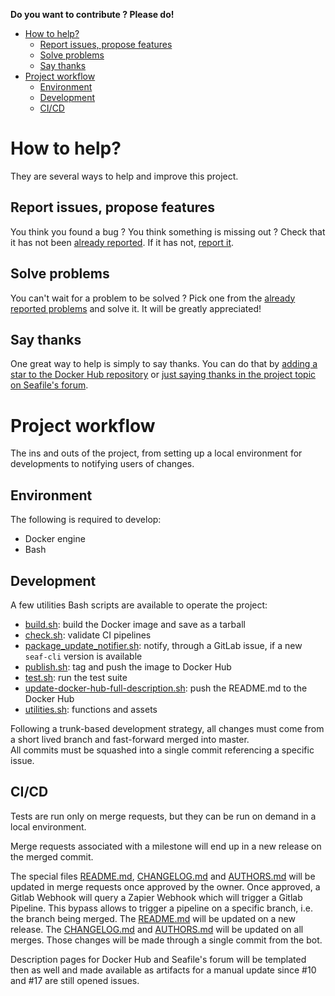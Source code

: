 **Do you want to contribute ? Please do!**

* [How to help?](#how-to-help?)
    * [Report issues, propose features](#report-issues-propose-features)
    * [Solve problems](#solve-problems)
    * [Say thanks](#say-thanks)
* [Project workflow](#project-workflow)
    * [Environment](#environment)
    * [Development](#development)
    * [CI/CD](#ci/cd)

# How to help?
They are several ways to help and improve this project.

## Report issues, propose features
You think you found a bug ? You think something is missing out ? Check that it has not been [already reported](https://gitlab.com/flwgns-docker/seafile-client/-/issues). If it has not, [report it](https://gitlab.com/flwgns-docker/seafile-client/-/issues/new?issue).

## Solve problems
You can't wait for a problem to be solved ? Pick one from the [already reported problems](https://gitlab.com/flwgns-docker/seafile-client/-/issues) and solve it. It will be greatly appreciated!

## Say thanks
One great way to help is simply to say thanks. You can do that by [adding a star to the Docker Hub repository](https://hub.docker.com/r/flowgunso/seafile-client) or [just saying thanks in the project topic on Seafile's forum](https://forum.seafile.com/t/docker-client-to-sync-files-with-containers/8573).

# Project workflow
The ins and outs of the project, from setting up a local environment for developments to notifying users of changes.

## Environment
The following is required to develop:
* Docker engine
* Bash

## Development

A few utilities Bash scripts are available to operate the project:
* [build.sh](.utilities/build.sh): build the Docker image and save as a tarball
* [check.sh](.utilities/check.sh): validate CI pipelines
* [package_update_notifier.sh](.utilities/package_update_notifier.sh): notify, through a GitLab issue, if a new `seaf-cli` version is available
* [publish.sh](.utilities/publish.sh): tag and push the image to Docker Hub
* [test.sh](.utilities/test.sh): run the test suite
* [update-docker-hub-full-description.sh](.utilities/update-docker-hub-full-description.sh): push the README.md to the Docker Hub
* [utilities.sh](.utilities/utilities.sh): functions and assets

Following a trunk-based development strategy, all changes must come from a short lived branch and fast-forward merged into master.  
All commits must be squashed into a single commit referencing a specific issue.

## CI/CD
Tests are run only on merge requests, but they can be run on demand in a local environment.

Merge requests associated with a milestone will end up in a new release on the merged commit.

The special files [README.md](README.md), [CHANGELOG.md](CHANGELOG.md) and [AUTHORS.md](AUTHORS.md) will be updated in merge requests once approved by the owner. Once approved, a Gitlab Webhook will query a Zapier Webhook which will trigger a Gitlab Pipeline. This bypass allows to trigger a pipeline on a specific branch, i.e. the branch being merged.
The [README.md](README.md) will be updated on a new release. The [CHANGELOG.md](CHANGELOG.md) and [AUTHORS.md](AUTHORS.md) will be updated on all merges. Those changes will be made through a single commit from the bot.

Description pages for Docker Hub and Seafile's forum will be templated then as well and made available as artifacts for a manual update since #10 and #17 are still opened issues.
